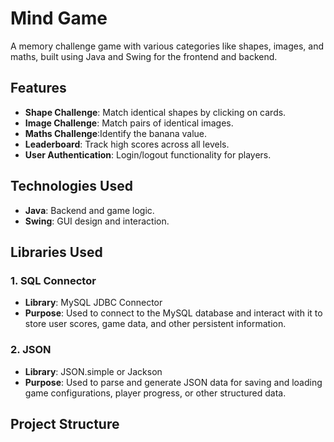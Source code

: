 # Mind Game

A memory challenge game with various categories like shapes, images, and maths, built using Java and Swing for the frontend and backend.

## Features
- **Shape Challenge**: Match identical shapes by clicking on cards.
- **Image Challenge**: Match pairs of identical images.
- **Maths Challenge**:Identify the banana value.
- **Leaderboard**: Track high scores across all levels.
- **User Authentication**: Login/logout functionality for players.

## Technologies Used
- **Java**: Backend and game logic.
- **Swing**: GUI design and interaction.
  
## Libraries Used
### 1. SQL Connector
- **Library**: MySQL JDBC Connector
- **Purpose**: Used to connect to the MySQL database and interact with it to store user scores, game data, and other persistent information.


### 2. JSON
- **Library**: JSON.simple or Jackson
- **Purpose**: Used to parse and generate JSON data for saving and loading game configurations, player progress, or other structured data.


## Project Structure
